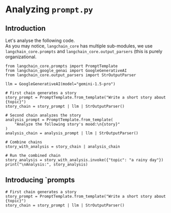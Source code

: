 # Analyzing  `prompt.py`
## Introduction
Let's analyse the following code.<br>
As you may notice, `langchain_core` has multiple sub-modules, we use  `langchain_core.prompts` and `langchain_core.output_parsers` (this is purely organizational.
```
from langchain_core.prompts import PromptTemplate
from langchain_google_genai import GoogleGenerativeAI
from langchain_core.output_parsers import StrOutputParser

llm = GoogleGenerativeAI(model="gemini-1.5-pro")

# First chain generates a story
story_prompt = PromptTemplate.from_template("Write a short story about {topic}")
story_chain = story_prompt | llm | StrOutputParser()

# Second chain analyzes the story
analysis_prompt = PromptTemplate.from_template(
    "Analyze the following story's mood:\n{story}"
)
analysis_chain = analysis_prompt | llm | StrOutputParser()

# Combine chains
story_with_analysis = story_chain | analysis_chain

# Run the combined chain
story_analysis = story_with_analysis.invoke({"topic": "a rainy day"})
print("\nAnalysis:", story_analysis)
```


## Introducing `prompts
```
# First chain generates a story
story_prompt = PromptTemplate.from_template("Write a short story about {topic}")
story_chain = story_prompt | llm | StrOutputParser()
```
